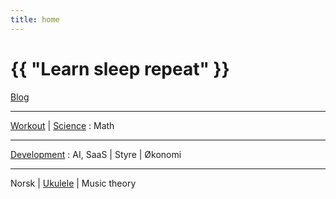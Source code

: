 ```yaml
---
title: home
---
```

# {{ "Learn sleep repeat" }}

[Blog](/pages/blog.html)

---
 
[Workout](/2024/07/11/yoga.html)
 | 
[Science](/2024/01/02/science.html)
 : Math
 
---

[Development](/2024/07/14/development.html)
: AI, SaaS
 | 
Styre
 | 
Økonomi

---

Norsk
 | 
[Ukulele](/2024/07/12/ukulele.html)
 | 
 Music theory

 

